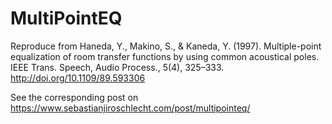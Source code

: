 # MultiPointEQ
Reproduce from Haneda, Y., Makino, S., &amp; Kaneda, Y. (1997). Multiple-point equalization of room transfer functions by using common acoustical poles.  IEEE Trans. Speech, Audio Process., 5(4), 325–333. http://doi.org/10.1109/89.593306

See the corresponding post on https://www.sebastianjiroschlecht.com/post/multipointeq/